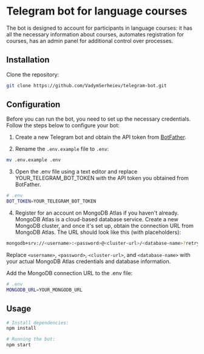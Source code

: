 # Telegram bot for language courses

The bot is designed to account for participants in language courses: it has all the necessary information about courses, automates registration for courses, has an admin panel for additional control over processes.

## Installation

Clone the repository:

```bash
git clone https://github.com/VadymSerheiev/telegram-bot.git
```

## Configuration

Before you can run the bot, you need to set up the necessary credentials. Follow the steps below to configure your bot:

1. Create a new Telegram bot and obtain the API token from [BotFather](https://core.telegram.org/bots#botfather).

2. Rename the `.env.example` file to `.env`:

```bash
mv .env.example .env
```

3. Open the .env file using a text editor and replace YOUR_TELEGRAM_BOT_TOKEN with the API token you obtained from BotFather.

```bash
# .env
BOT_TOKEN=YOUR_TELEGRAM_BOT_TOKEN
```

4. Register for an account on MongoDB Atlas if you haven't already. MongoDB Atlas is a cloud-based database service. Create a new MongoDB cluster, and once it's set up, obtain the connection URL from MongoDB Atlas. The URL should look like this (with placeholders):

```bash
mongodb+srv://<username>:<password>@<cluster-url>/<database-name>?retryWrites=true&w=majority
```

Replace `<username>`, `<password>`, `<cluster-url>`, and `<database-name>` with your actual MongoDB Atlas credentials and database information.

Add the MongoDB connection URL to the .env file:

```bash
# .env
MONGODB_URL=YOUR_MONGODB_URL
```

## Usage

```bash
# Install dependencies:
npm install

# Running the bot:
npm start 
```